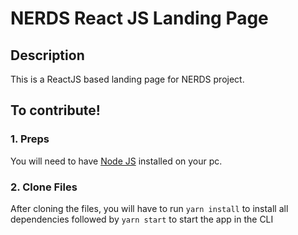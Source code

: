 # NERDS React JS Landing Page 


<!-- ### <a href="https://react-landing-page-template.herokuapp.com">LIVE DEMO</a>  -->

## Description
This is a ReactJS based landing page for NERDS project.

## To contribute!

### 1. Preps
You will need to have <a href="https://nodejs.org/">Node JS</a> installed on your pc. 

### 2. Clone Files
After cloning the files, you will have to run ```yarn install``` to install all dependencies  followed by ```yarn start``` to start the app in the CLI 



